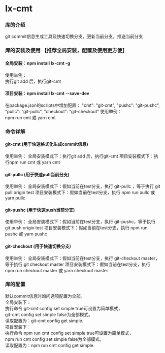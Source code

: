 # lx-cmt  

### 库的介绍
git commit信息生成工具及快速切换分支，更新当前分支，推送当前分支

### 库的安装及使用 【推荐全局安装，配置及使用更方便】
#### 全局安装：npm install lx-cmt -g   
使用举例：   
执行git add 后，执行git-cmt

#### 项目安装：npm install lx-cmt --save-dev
在package.json的scripts中增加配置：
"cmt": "git-cmt",
"pushc": "git-pushc",
"pullc": "git-pullc",
"checkout": "git-checkout"
使用举例：  
npm run cmt 或 yarn cmt

### 命令详解
#### git-cmt (用于快速格式化生成commit信息)
使用举例：
全局安装模式下：执行git add 后，执行git-cmt
项目安装模式下：执行npm run cmt 或 yarn cmt

#### git-pullc (用于快速pull当前分支)
使用举例：
全局安装模式下：假如当前在test分支，执行 git-pullc ，等于执行 git pull origin test
项目安装模式下：假如当前在test分支，执行 npm run pullc 或 yarn pullc

#### git-pushc (用于快速push当前分支)
使用举例：
全局安装模式下：假如当前在test分支，执行 git-pushc，等于执行 git push origin test
项目安装模式下：假如当前在test分支，执行 npm run pushc 或 yarn pushc

#### git-checkout (用于快速切换分支)
使用举例：
全局安装模式下：假如当前在test分支，执行 git-checkout master，等于执行 git checkout master
项目安装模式下：假如当前在test分支，执行 npm run checkout master 或 yarn checkout master



### 库的配置  
默认commit信息时询问选项配置为全部。  
全局安装下：  
执行命令 git-cmt config set simple true可设置为简单模式，  
git-cmt config set simple false为全部模式。  
读取配置为：git-cmt config get simple.  
项目安装下：  
执行命令 npm run cmt config set simple true可设置为简单模式，  
npm run cmt config set simple false为全部模式。  
读取配置为：npm run cmt config get simple.  